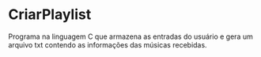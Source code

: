 # CriarPlaylist
Programa na linguagem C que armazena as entradas do usuário e gera um arquivo txt contendo as informações das músicas recebidas.

